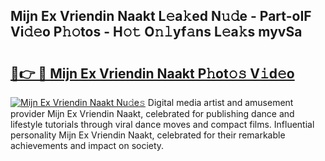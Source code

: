 ## Mijn Ex Vriendin Naakt L𝚎a𝚔ed N𝚞𝚍e - Part-oIF Vi𝚍𝚎o P𝚑𝚘tos - H𝚘𝚝 O𝚗𝚕yf𝚊ns L𝚎a𝚔s myvSa

# <h2><a href="http://kfagbs.oniu.top/?m=Mijn+Ex+Vriendin+Naakt">🔗👉 🔴 Mijn Ex Vriendin Naakt P𝚑ot𝚘𝚜 V𝚒d𝚎o</a></h2>

[![Mijn Ex Vriendin Naakt Nu𝚍e𝚜](https://i.imgur.com/0qMVB7G.gif)](http://kfagbs.oniu.top/?m=Mijn+Ex+Vriendin+Naakt)
Digital media artist and amusement provider Mijn Ex Vriendin Naakt, celebrated for publishing dance and lifestyle tutorials through viral dance moves and compact films. Influential personality Mijn Ex Vriendin Naakt, celebrated for their remarkable achievements and impact on society.  
